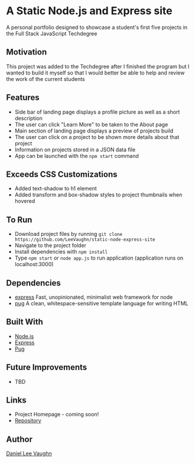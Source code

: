 # A Static Node.js and Express site

A personal portfolio designed to showcase a student's first five projects in the Full Stack JavaScript Techdegree

## Motivation

This project was added to the Techdegree after I finished the program but I wanted to build it myself so that I would better
be able to help and review the work of the current students

## Features

* Side bar of landing page displays a profile picture as well as a short description
* The user can click "Learn More" to be taken to the About page
* Main section of landing page displays a preview of projects build
* The user can click on a project to be shown more details about that project
* Information on projects stored in a JSON data file
* App can be launched with the ```npm start``` command

## Exceeds CSS Customizations

* Added text-shadow to h1 element
* Added transform and box-shadow styles to project thumbnails when hovered

## To Run

* Download project files by running ```git clone https://github.com/LeeVaughn/static-node-express-site```
* Navigate to the project folder
* Install dependencies with ```npm install```
* Type ```npm start``` or ```node app.js``` to run application (application runs on localhost:3000)

## Dependencies

* [express](https://www.npmjs.com/package/express) Fast, unopinionated, minimalist web framework for node
* [pug](https://www.npmjs.com/package/pug) A clean, whitespace-sensitive template language for writing HTML

## Built With

* [Node.js](https://nodejs.org/en/)
* [Express](https://github.com/LeeVaughn/twitter-interface)
* [Pug](https://pugjs.org/api/getting-started.html)

## Future Improvements

* TBD

## Links

* Project Homepage - coming soon!
* [Repository](https://github.com/LeeVaughn/static-node-express-site)

## Author

[Daniel Lee Vaughn](https://github.com/LeeVaughn)